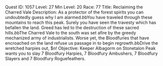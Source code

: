 Quest ID: 1057
Level: 27
Min Level: 20
Race: 77
Title: Reclaiming the Charred Vale
Description: As a protector of the forest spirits you can undoubtedly guess why I am alarmed.$b$bYou have traveled through these mountains to reach this peak. Surely you have seen the travesty which has befallen the land. Greed has led to the destruction of these sacred hills.$b$bThe Charred Vale to the south was set afire by the greedy mechanized army of industrialists. Worse yet, the Bloodfuries that have encroached on the land refuse us passage in to begin regrowth.$b$bDrive the wretched harpies out, $n!
Objective: Keeper Albagorm on Stonetalon Peak wants you to slay 7 Bloodfury Harpies, 7 Bloodfury Ambushers, 7 Bloodfury Slayers and 7 Bloodfury Roguefeathers.
